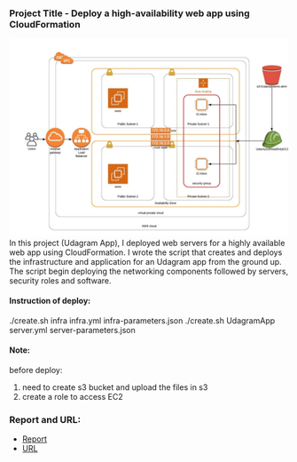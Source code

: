 ### Project Title - Deploy a high-availability web app using CloudFormation
![Infrastructure Diagram](images/Infrastructure_Diagram.jpeg)
In this project (Udagram App), I deployed web servers for a highly available web app using CloudFormation. I wrote the script that creates and deploys the infrastructure and application for an Udagram app from the ground up. The script begin deploying the networking components followed by servers, security roles and software.

#### Instruction of deploy:
./create.sh infra infra.yml  infra-parameters.json
./create.sh UdagramApp server.yml  server-parameters.json

#### Note:
before deploy:
1. need to create s3 bucket and upload the files in s3
2. create a role to access EC2

### Report and URL:
- [Report](./Deploy-a-High-Availability-Web-App-Using-CloudFormation.pdf)
- [URL](http://webapplb-786754524.us-west-2.elb.amazonaws.com/)